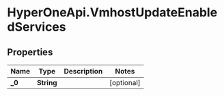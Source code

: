 # HyperOneApi.VmhostUpdateEnabledServices

## Properties
Name | Type | Description | Notes
------------ | ------------- | ------------- | -------------
**_0** | **String** |  | [optional] 


